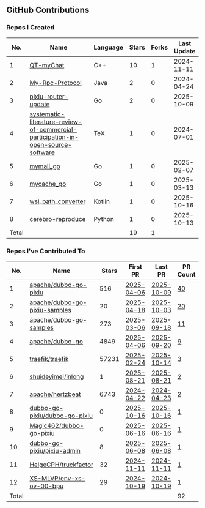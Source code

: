 ## GitHub Contributions

### Repos I Created

<!-- BEGIN:created_repos -->
| No.   | Name                                                                                                                                                                                            | Language | Stars | Forks | Last Update |
|-------|-------------------------------------------------------------------------------------------------------------------------------------------------------------------------------------------------|----------|-------|-------|-------------|
| 1     | [QT-myChat](https://github.com/Alanxtl/QT-myChat)                                                                                                                                               | C++      | 10    | 1     | 2024-11-11  |
| 2     | [My-Rpc-Protocol](https://github.com/Alanxtl/My-Rpc-Protocol)                                                                                                                                   | Java     | 2     | 0     | 2024-04-24  |
| 3     | [pixiu-router-update](https://github.com/Alanxtl/pixiu-router-update)                                                                                                                           | Go       | 2     | 0     | 2025-10-09  |
| 4     | [systematic-literature-review-of-commercial-participation-in-open-source-software](https://github.com/Alanxtl/systematic-literature-review-of-commercial-participation-in-open-source-software) | TeX      | 1     | 0     | 2024-07-01  |
| 5     | [mymall_go](https://github.com/Alanxtl/mymall_go)                                                                                                                                               | Go       | 1     | 0     | 2025-02-07  |
| 6     | [mycache_go](https://github.com/Alanxtl/mycache_go)                                                                                                                                             | Go       | 1     | 0     | 2025-03-13  |
| 7     | [wsl_path_converter](https://github.com/Alanxtl/wsl_path_converter)                                                                                                                             | Kotlin   | 1     | 0     | 2025-10-16  |
| 8     | [cerebro-reproduce](https://github.com/Alanxtl/cerebro-reproduce)                                                                                                                               | Python   | 1     | 0     | 2025-10-13  |
| Total |                                                                                                                                                                                                 |          | 19    | 1     |             |
<!-- END:created_repos -->

### Repos I've Contributed To

<!-- BEGIN:contributed -->
| No.   | Name                                                                              | Stars | First PR                                                               | Last PR                                                                 | PR Count                                                                                |
|-------|-----------------------------------------------------------------------------------|-------|------------------------------------------------------------------------|-------------------------------------------------------------------------|-----------------------------------------------------------------------------------------|
| 1     | [apache/dubbo-go-pixiu](https://github.com/apache/dubbo-go-pixiu)                 | 516   | [2025-04-06](https://github.com/apache/dubbo-go-pixiu/pull/657)        | [2025-10-09](https://github.com/apache/dubbo-go-pixiu/pull/777)         | [40](https://github.com/apache/dubbo-go-pixiu/pulls?q=is%3Apr+author%3AAlanxtl)         |
| 2     | [apache/dubbo-go-pixiu-samples](https://github.com/apache/dubbo-go-pixiu-samples) | 20    | [2025-04-18](https://github.com/apache/dubbo-go-pixiu-samples/pull/68) | [2025-10-03](https://github.com/apache/dubbo-go-pixiu-samples/pull/101) | [20](https://github.com/apache/dubbo-go-pixiu-samples/pulls?q=is%3Apr+author%3AAlanxtl) |
| 3     | [apache/dubbo-go-samples](https://github.com/apache/dubbo-go-samples)             | 273   | [2025-03-06](https://github.com/apache/dubbo-go-samples/pull/802)      | [2025-09-18](https://github.com/apache/dubbo-go-samples/pull/926)       | [11](https://github.com/apache/dubbo-go-samples/pulls?q=is%3Apr+author%3AAlanxtl)       |
| 4     | [apache/dubbo-go](https://github.com/apache/dubbo-go)                             | 4849  | [2025-04-06](https://github.com/apache/dubbo-go/pull/2824)             | [2025-09-20](https://github.com/apache/dubbo-go/pull/3032)              | [9](https://github.com/apache/dubbo-go/pulls?q=is%3Apr+author%3AAlanxtl)                |
| 5     | [traefik/traefik](https://github.com/traefik/traefik)                             | 57231 | [2025-02-24](https://github.com/traefik/traefik/pull/11562)            | [2025-10-14](https://github.com/traefik/traefik/pull/12153)             | [3](https://github.com/traefik/traefik/pulls?q=is%3Apr+author%3AAlanxtl)                |
| 6     | [shuideyimei/inlong](https://github.com/shuideyimei/inlong)                       | 1     | [2025-08-21](https://github.com/shuideyimei/inlong/pull/1)             | [2025-08-21](https://github.com/shuideyimei/inlong/pull/2)              | [2](https://github.com/shuideyimei/inlong/pulls?q=is%3Apr+author%3AAlanxtl)             |
| 7     | [apache/hertzbeat](https://github.com/apache/hertzbeat)                           | 6743  | [2024-04-22](https://github.com/apache/hertzbeat/pull/1813)            | [2024-04-23](https://github.com/apache/hertzbeat/pull/1823)             | [2](https://github.com/apache/hertzbeat/pulls?q=is%3Apr+author%3AAlanxtl)               |
| 8     | [dubbo-go-pixiu/dubbo-go-pixiu](https://github.com/dubbo-go-pixiu/dubbo-go-pixiu) | 0     | [2025-10-16](https://github.com/dubbo-go-pixiu/dubbo-go-pixiu/pull/12) | [2025-10-16](https://github.com/dubbo-go-pixiu/dubbo-go-pixiu/pull/12)  | [1](https://github.com/dubbo-go-pixiu/dubbo-go-pixiu/pulls?q=is%3Apr+author%3AAlanxtl)  |
| 9     | [Magic462/dubbo-go-pixiu](https://github.com/Magic462/dubbo-go-pixiu)             | 0     | [2025-06-16](https://github.com/Magic462/dubbo-go-pixiu/pull/1)        | [2025-06-16](https://github.com/Magic462/dubbo-go-pixiu/pull/1)         | [1](https://github.com/Magic462/dubbo-go-pixiu/pulls?q=is%3Apr+author%3AAlanxtl)        |
| 10    | [dubbo-go-pixiu/pixiu-admin](https://github.com/dubbo-go-pixiu/pixiu-admin)       | 8     | [2025-06-08](https://github.com/dubbo-go-pixiu/pixiu-admin/pull/7)     | [2025-06-08](https://github.com/dubbo-go-pixiu/pixiu-admin/pull/7)      | [1](https://github.com/dubbo-go-pixiu/pixiu-admin/pulls?q=is%3Apr+author%3AAlanxtl)     |
| 11    | [HelgeCPH/truckfactor](https://github.com/HelgeCPH/truckfactor)                   | 32    | [2024-11-11](https://github.com/HelgeCPH/truckfactor/pull/2)           | [2024-11-11](https://github.com/HelgeCPH/truckfactor/pull/2)            | [1](https://github.com/HelgeCPH/truckfactor/pulls?q=is%3Apr+author%3AAlanxtl)           |
| 12    | [XS-MLVP/env-xs-ov-00-bpu](https://github.com/XS-MLVP/env-xs-ov-00-bpu)           | 29    | [2024-10-19](https://github.com/XS-MLVP/env-xs-ov-00-bpu/pull/5)       | [2024-10-19](https://github.com/XS-MLVP/env-xs-ov-00-bpu/pull/5)        | [1](https://github.com/XS-MLVP/env-xs-ov-00-bpu/pulls?q=is%3Apr+author%3AAlanxtl)       |
| Total |                                                                                   |       |                                                                        |                                                                         | 92                                                                                      |
<!-- END:contributed -->
